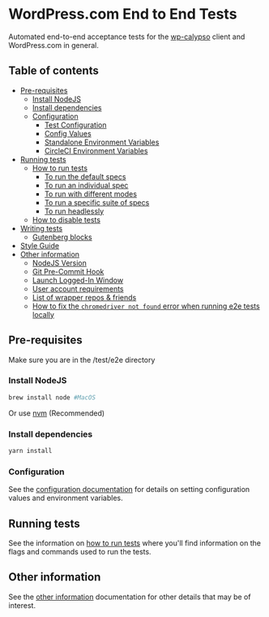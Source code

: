 # WordPress.com End to End Tests

Automated end-to-end acceptance tests for the [wp-calypso](https://github.com/Automattic/wp-calypso) client and WordPress.com in general.

## Table of contents

- [Pre-requisites](#pre-requisites)
  - [Install NodeJS](#install-nodejs)
  - [Install dependencies](#install-dependencies)
  - [Configuration](docs/config.md#configuration)
    - [Test Configuration](docs/config.md#test-configuration)
    - [Config Values](docs/config.md#config-values)
    - [Standalone Environment Variables](docs/config.md#standalone-environment-variables)
    - [CircleCI Environment Variables](docs/config.md#circleci-environment-variables)
- [Running tests](#running-tests)
  - [How to run tests](docs/running-tests.md)
    - [To run the default specs](docs/running-tests.md#to-run-the-default-specs-in-parallel-in-default-browser-sizes---mobile-and-desktop)
    - [To run an individual spec](docs/running-tests.md#to-run-an-individual-spec)
    - [To run with different modes](docs/running-tests.md#to-run-with-different-modes)
    - [To run a specific suite of specs](docs/running-tests.md#to-run-a-specific-suite-of-specs)
    - [To run headlessly](docs/running-tests.md#to-run-headlessly)
  - [How to disable tests](docs/disabling-tests.md)
- [Writing tests](#)
  - [Gutenberg blocks](docs/gutenberg.md)
- [Style Guide](docs/style-guide.md)
- [Other information](#other-information)
  - [NodeJS Version](docs/miscellaneous.md#nodejs-version)
  - [Git Pre-Commit Hook](docs/miscellaneous.md#git-pre-commit-hook)
  - [Launch Logged-In Window](docs/miscellaneous.md#launch-logged-in-window)
  - [User account requirements](docs/miscellaneous.md#user-account-requirements)
  - [List of wrapper repos & friends](docs/miscellaneous.md#list-of-wrapper-repos--friends)
  - [How to fix the `chromedriver not found` error when running e2e tests locally](docs/miscellaneous.md#how-to-fix-the-chromedriver-not-found-error-when-running-e2e-tests-locally)

## Pre-requisites

Make sure you are in the /test/e2e directory

### Install NodeJS

```bash
brew install node #MacOS
```

Or use [nvm](https://github.com/creationix/nvm) (Recommended)

### Install dependencies

```bash
yarn install
```

### Configuration

See the [configuration documentation](docs/config.md) for details on setting configuration values and environment variables.

## Running tests

See the information on [how to run tests](docs/running-tests.md) where you'll find information on the flags and commands used to run the tests.

## Other information

See the [other information](docs/miscellaneous.md) documentation for other details that may be of interest.
